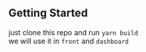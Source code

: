## Getting Started

just clone this repo and run `yarn build`  
we will use it in `front` and `dashboard`
